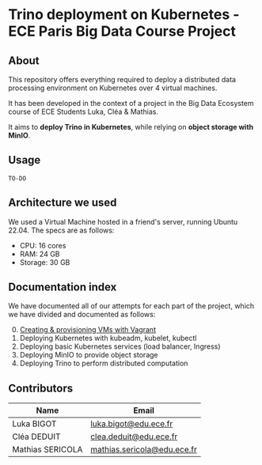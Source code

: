 # Trino deployment on Kubernetes - ECE Paris Big Data Course Project

## About

This repository offers everything required to deploy a distributed data processing environment on Kubernetes over 4 virtual machines.

It has been developed in the context of a project in the Big Data Ecosystem course of ECE Students Luka, Cléa & Mathias.

It aims to **deploy Trino in Kubernetes**, while relying on **object storage with MinIO**.

## Usage

`TO-DO`

## Architecture we used

We used a Virtual Machine hosted in a friend's server, running Ubuntu 22.04. The specs are as follows:

- CPU: 16 cores
- RAM: 24 GB
- Storage: 30 GB

## Documentation index

We have documented all of our attempts for each part of the project, which we have divided and documented as follows:

0. [Creating & provisioning VMs with Vagrant](./docs/0-vms.md)
1. Deploying Kubernetes with kubeadm, kubelet, kubectl
2. Deploying basic Kubernetes services (load balancer, Ingress)
3. Deploying MinIO to provide object storage
4. Deploying Trino to perform distributed computation

## Contributors

| Name              | Email                       |
| ---------------- | --------------------------- |
| Luka BIGOT       | luka.bigot@edu.ece.fr       |
| Cléa DEDUIT      | clea.deduit@edu.ece.fr      |
| Mathias SERICOLA | mathias.sericola@edu.ece.fr |
